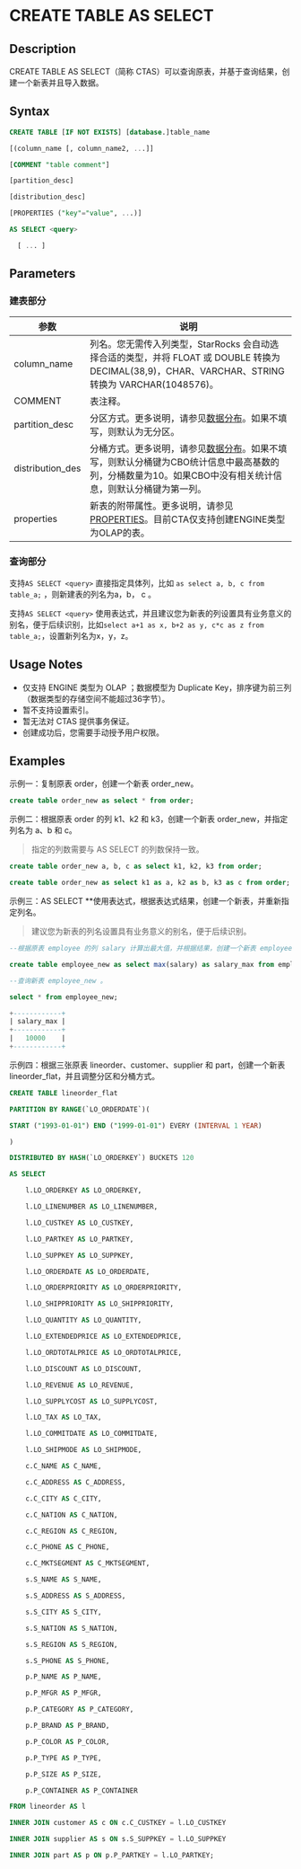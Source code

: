 # CREATE TABLE AS SELECT

## Description  

CREATE TABLE AS SELECT（简称 CTAS）可以查询原表，并基于查询结果，创建一个新表并且导入数据。

## Syntax

```SQL
CREATE TABLE [IF NOT EXISTS] [database.]table_name

[(column_name [, column_name2, ...]]

[COMMENT "table comment"]

[partition_desc]

[distribution_desc]

[PROPERTIES ("key"="value", ...)]

AS SELECT <query>

  [ ... ]
```

## Parameters

### 建表部分

| 参数             | 说明                                                         |
| ---------------- | ------------------------------------------------------------ |
| column_name      | 列名。您无需传入列类型，StarRocks 会自动选择合适的类型，并将 FLOAT 或 DOUBLE 转换为 DECIMAL(38,9)，CHAR、VARCHAR、STRING 转换为 VARCHAR(1048576)。 |
| COMMENT          | 表注释。                                                     |
| partition_desc   | 分区方式。更多说明，请参见[数据分布](../table_design/Data_distribution.md)。如果不填写，则默认为无分区。 |
| distribution_des | 分桶方式。更多说明，请参见[数据分布](../table_design/Data_distribution.md)。如果不填写，则默认分桶键为CBO统计信息中最高基数的列，分桶数量为10。如果CBO中没有相关统计信息，则默认分桶键为第一列。 |
| properties       | 新表的附带属性。更多说明，请参见 [PROPERTIES](/sql-reference/sql-statements/data-definition/CREATE%20TABLE.md)。目前CTA仅支持创建ENGINE类型为OLAP的表。 |

### 查询部分

支持`AS SELECT <query>` 直接指定具体列，比如 `as select a, b, c from table_a;` ，则新建表的列名为a，b， c 。

支持`AS SELECT <query>` 使用表达式，并且建议您为新表的列设置具有业务意义的别名，便于后续识别，比如`select a+1 as x, b+2 as y, c*c as z from table_a;`，设置新列名为x，y，z。

## Usage Notes

- 仅支持 ENGINE 类型为 OLAP ；数据模型为 Duplicate Key，排序键为前三列（数据类型的存储空间不能超过36字节）。
- 暂不支持设置索引。
- 暂无法对 CTAS 提供事务保证。
- 创建成功后，您需要手动授予用户权限。

## Examples

示例一：复制原表 order，创建一个新表 order_new。

```SQL
create table order_new as select * from order;
```

示例二：根据原表 order 的列 k1、k2 和 k3，创建一个新表 order_new，并指定列名为 a、b 和 c。

> 指定的列数需要与 AS SELECT *<query>* 的列数保持一致。

```SQL
create table order_new a, b, c as select k1, k2, k3 from order;
```

```SQL
create table order_new as select k1 as a, k2 as b, k3 as c from order;
```

示例三：AS SELECT *<query>*使用表达式，根据表达式结果，创建一个新表，并重新指定列名。

> 建议您为新表的列名设置具有业务意义的别名，便于后续识别。

```SQL
--根据原表 employee 的列 salary 计算出最大值，并根据结果，创建一个新表 employee_new 并指定新列名为 salary_new 。

create table employee_new as select max(salary) as salary_max from employee;

--查询新表 employee_new 。

select * from employee_new;

+------------+
| salary_max |
+------------+
|   10000    |
+------------+
```

示例四：根据三张原表 lineorder、customer、supplier 和 part，创建一个新表 lineorder_flat，并且调整分区和分桶方式。

```SQL
CREATE TABLE lineorder_flat

PARTITION BY RANGE(`LO_ORDERDATE`)(

START ("1993-01-01") END ("1999-01-01") EVERY (INTERVAL 1 YEAR)

)

DISTRIBUTED BY HASH(`LO_ORDERKEY`) BUCKETS 120 

AS SELECT

    l.LO_ORDERKEY AS LO_ORDERKEY,

    l.LO_LINENUMBER AS LO_LINENUMBER,

    l.LO_CUSTKEY AS LO_CUSTKEY,

    l.LO_PARTKEY AS LO_PARTKEY,

    l.LO_SUPPKEY AS LO_SUPPKEY,

    l.LO_ORDERDATE AS LO_ORDERDATE,

    l.LO_ORDERPRIORITY AS LO_ORDERPRIORITY,

    l.LO_SHIPPRIORITY AS LO_SHIPPRIORITY,

    l.LO_QUANTITY AS LO_QUANTITY,

    l.LO_EXTENDEDPRICE AS LO_EXTENDEDPRICE,

    l.LO_ORDTOTALPRICE AS LO_ORDTOTALPRICE,

    l.LO_DISCOUNT AS LO_DISCOUNT,

    l.LO_REVENUE AS LO_REVENUE,

    l.LO_SUPPLYCOST AS LO_SUPPLYCOST,

    l.LO_TAX AS LO_TAX,

    l.LO_COMMITDATE AS LO_COMMITDATE,

    l.LO_SHIPMODE AS LO_SHIPMODE,

    c.C_NAME AS C_NAME,

    c.C_ADDRESS AS C_ADDRESS,

    c.C_CITY AS C_CITY,

    c.C_NATION AS C_NATION,

    c.C_REGION AS C_REGION,

    c.C_PHONE AS C_PHONE,

    c.C_MKTSEGMENT AS C_MKTSEGMENT,

    s.S_NAME AS S_NAME,

    s.S_ADDRESS AS S_ADDRESS,

    s.S_CITY AS S_CITY,

    s.S_NATION AS S_NATION,

    s.S_REGION AS S_REGION,

    s.S_PHONE AS S_PHONE,

    p.P_NAME AS P_NAME,

    p.P_MFGR AS P_MFGR,

    p.P_CATEGORY AS P_CATEGORY,

    p.P_BRAND AS P_BRAND,

    p.P_COLOR AS P_COLOR,

    p.P_TYPE AS P_TYPE,

    p.P_SIZE AS P_SIZE,

    p.P_CONTAINER AS P_CONTAINER

FROM lineorder AS l

INNER JOIN customer AS c ON c.C_CUSTKEY = l.LO_CUSTKEY

INNER JOIN supplier AS s ON s.S_SUPPKEY = l.LO_SUPPKEY

INNER JOIN part AS p ON p.P_PARTKEY = l.LO_PARTKEY;
```
